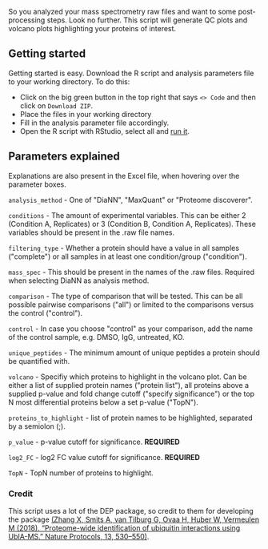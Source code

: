 So you analyzed your mass spectrometry raw files and want to some post-processing steps. Look no further. This script will generate QC plots and volcano plots highlighting your proteins of interest.

## Getting started

Getting started is easy. Download the R script and analysis parameters file to your working directory. To do this:
- Click on the big green button in the top right that says ```<> Code``` and then click on ```Download ZIP```.
- Place the files in your working directory
- Fill in the analysis parameter file accordingly.
- Open the R script with RStudio, select all and [run it](https://www.youtube.com/watch?v=w6QGe-pXgdI).

## Parameters explained

Explanations are also present in the Excel file, when hovering over the parameter boxes.

```analysis_method``` - One of "DiaNN", "MaxQuant" or "Proteome discoverer".

```conditions``` - The amount of experimental variables. This can be either 2 (Condition A, Replicates) or 3 (Condition B, Condition A, Replicates). These variables should be present in the .raw file names.

```filtering_type``` - Whether a protein should have a value in all samples ("complete") or all samples in at least one condition/group ("condition").

```mass_spec``` - This should be present in the names of the .raw files. Required when selecting DiaNN as analysis method.

```comparison``` - The type of comparison that will be tested. This can be all possible pairwise comparisons ("all") or limited to the comparisons versus the control ("control").

```control``` - In case you choose "control" as your comparison, add the name of the control sample, e.g. DMSO, IgG, untreated, KO.

```unique_peptides``` - The minimum amount of unique peptides a protein should be quantified with.

```volcano``` - Specifiy which proteins to highlight in the volcano plot. Can be either a list of supplied protein names ("protein list"), all proteins above a supplied p-value and fold change cutoff ("specify significance") or the top N most differential proteins below a set p-value ("TopN").

```proteins_to_highlight``` - list of protein names to be highlighted, separated by a semiolon (;).

```p_value``` - p-value cutoff for significance. **REQUIRED**

```log2_FC``` - log2 FC value cutoff for significance. **REQUIRED**

```TopN``` - TopN number of proteins to highlight.



### Credit

This script uses a lot of the DEP package, so credit to them for developing the package [(Zhang X, Smits A, van Tilburg G, Ovaa H, Huber W, Vermeulen M (2018). “Proteome-wide identification of ubiquitin interactions using UbIA-MS.” Nature Protocols, 13, 530–550)](https://www.nature.com/articles/nprot.2017.147).

